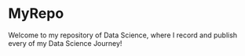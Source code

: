 # MyRepo
Welcome to my repository of Data Science, where I record and publish every of my Data Science Journey!
